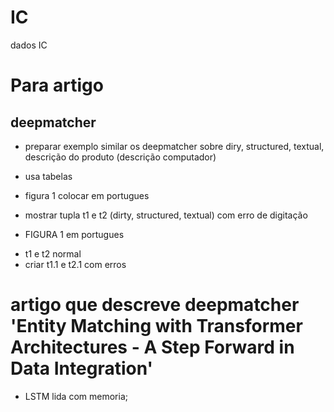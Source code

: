 # IC
dados IC

# Para artigo
## deepmatcher
* preparar exemplo similar os deepmatcher sobre diry, structured, textual, descrição do produto (descrição computador) 
* usa tabelas
* figura 1 colocar em portugues
* mostrar tupla t1 e t2 (dirty, structured, textual) com erro de digitação

* FIGURA 1 em portugues
 - t1 e t2 normal
 - criar t1.1 e t2.1 com erros 
 
 
 
 # artigo que descreve deepmatcher 'Entity Matching with Transformer Architectures - A Step Forward in Data Integration'
 * LSTM lida com memoria;
